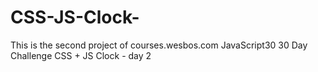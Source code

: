 # CSS-JS-Clock-
This is the second project of courses.wesbos.com JavaScript30 30 Day Challenge CSS + JS Clock - day 2
